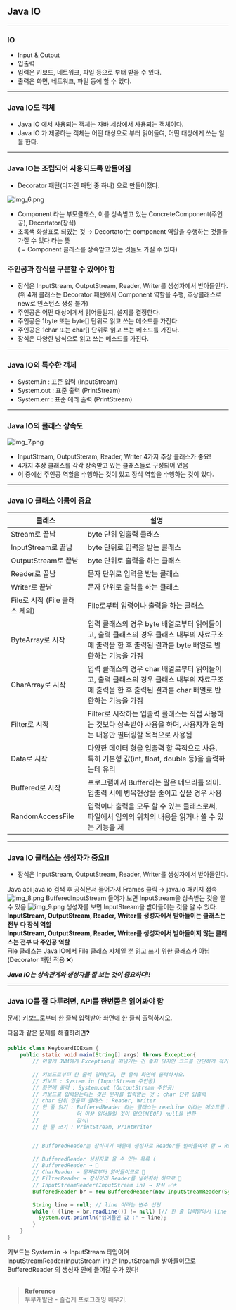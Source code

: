 ## Java IO

---
### IO
* Input & Output
* 입출력
* 임력은 키보드, 네트워크, 파일 등으로 부터 받을 수 있다.
* 출력은 화면, 네트워크, 파일 등에 할 수 있다.

---

### Java IO도 객체
* Java IO 에서 사용되는 객체는 자바 세상에서 사용되는 객체이다.
* Java IO 가 제공하는 객체는 어떤 대상으로 부터 읽어들여, 어떤 대상에게 쓰는 일을 한다.

---
### Java IO는 조립되어 사용되도록 만들어짐
* Decorator 패턴(디자인 패턴 중 하나) 으로 만들어졌다.

![img_6.png](img_6.png)

* Component 라는 부모클래스, 이를 상속받고 있는 ConcreteComponent(주인공), Decortator(장식)
* 초록색 화살표로 되있는 것 → Decortator는 component 역할을 수행하는 것들을 가질 수 있다 라는 뜻 </br>
( = Component 클래스를 상속받고 있는 것들도 가질 수 있다)

### 주인공과 장식을 구분할 수 있어야 함
* 장식은 InputStream, OutputStream, Reader, Writer를 생성자에서 받아들인다.</br>
  (위 4개 클래스는 Decorator 패턴에서 Component 역할을 수행, 추상클래스로 new로 인스턴스 생성 불가)
* 주인공은 어떤 대상에게서 읽어들일지, 쓸지를 결정한다.
* 주인공은 1byte 또는 byte[] 단위로 읽고 쓰는 메소드를 가진다.
* 주인공은 1char 또는 char[] 단위로 읽고 쓰는 메소드를 가진다.
* 장식은 다양한 방식으로 읽고 쓰는 메소드를 가진다.

---

### Java IO의 특수한 객체
* System.in : 표준 입력 (InputStream)
* System.out : 표준 출력 (PrintStream)
* System.err : 표준 에러 출력 (PrintStream)

--- 

### Java IO의 클래스 상속도
![img_7.png](img_7.png)

* InputStream, OutputSteram, Reader, Writer 4가지 추상 클래스가 중요!
* 4가지 추상 클래스를 각각 상속받고 있는 클래스들로 구성되어 있음
* 이 중에선 주인공 역할을 수행하는 것이 있고 장식 역할을 수행하는 것이 있다.

___

### Java IO 클래스 이름이 중요
| 클래스                    | 설명                                                                                         |
|------------------------|--------------------------------------------------------------------------------------------|
| Stream로 끝남             | byte 단위 입출력 클래스                                                                            |
| InputStream로 끝남        | byte 단위로 입력을 받는 클래스                                                                        |
| OutputStream로 끝남       | byte 단위로 출력을 하는 클래스                                                                        |
| Reader로 끝남             | 문자 단위로 입력을 받는 클래스                                                                          |
| Writer로 끝남             | 문자 단위로 출력을 하는 클래스                                                                          |
| File로 시작 (File 클래스 제외) | File로부터 입력이나 출력을 하는 클래스                                                                    |
| ByteArray로 시작          | 입력 클래스의 경우 byte 배열로부터 읽어들이고, 출력 클래스의 경우 클래스 내부의 자료구조에 출력을 한 후 출력된 결과를 byte 배열로 반환하는 기능을 가짐 |
| CharArray로 시작          | 입력 클래스의 경우 char 배열로부터 읽어들이고, 출력 클래스의 경우 클래스 내부의 자료구조에 출력을 한 후 출력된 결과를 char 배열로 반환하는 기능을 가짐 |
| Filter로 시작             | Filter로 시작하는 입출력 클래스는 직접 사용하는 것보다 상속받아 사용을 하며, 사용자가 원하는 내용만 필터링할 목적으로 사용됨                  |
| Data로 시작               | 다양한 데이터 형을 입출력 할 목적으로 사용. 특히 기본형 값(int, float, double 등)을 출력하는데 유리                         |
| Buffered로 시작           | 프로그램에서 Buffer라는 말은 메모리를 의미. 입출력 시에 병목현상을 줄이고 싶을 경우 사용                                      |
| RandomAccessFile       | 입력이나 출력을 모두 할 수 있는 클래스로써, 파일에서 임의의 위치의 내용을 읽거나 쓸 수 있는 기능을 제                                |

---

### Java IO 클래스는 생성자가 중요!!
* 장식은 InputStream, OutputStream, Reader, Writer를 생성자에서 받아들인다.

Java api java.io 검색 후 공식문서 들어가서 Frames 클릭 → java.io 패키지 접속</br>
![img_8.png](img_8.png)
BufferedInputStream 들어가 보면 InputStream을 상속받는 것을 알 수 있음
![img_9.png](img_9.png)
생성자를 보면 InputStream을 받아들이는 것을 알 수 있다.</br>
**InputStream, OutputStream, Reader, Writer를 생성자에서 받아들이는 클래스는 전부 다 장식 역할**</br>
**InputStream, OutputStream, Reader, Writer를 생성자에서 받아들이지 않는 클래스는 전부 다 주인공 역할**</br>
File 클래스는 Java IO에서 File 클래스 자체일 뿐 읽고 쓰기 위한 클래스가 아님 (Decorator 패턴 적용 ❌)

***Java IO는 상속관계와 생성자를 잘 보는 것이 중요하다!!***

---

### Java IO를 잘 다루려면, API를 한번쯤은 읽어봐야 함

문제) 키보드로부터 한 줄씩 입력받아 화면에 한 줄씩 출력하시오.

다음과 같은 문제를 해결하려면❓

```java
public class KeyboardIOExam {
    public static void main(String[] args) throws Exception{
        // 이렇게 JVM에게 Exception을 떠넘기는 건 좋지 않지만 코드를 간단하게 적기 위해 작성 
        
        // 키보드로부터 한 줄씩 입력받고, 한 줄씩 화면에 출력하시오.
        // 키보드 : System.in (InputStream 주인공)
        // 화면에 출력 : System.out (OutputStream 주인공)
        // 키보드로 입력받는다는 것은 문자를 입력받는 것 : char 단위 입출력
        // char 단위 입출력 클래스 : Reader, Writer
        // 한 줄 읽기 : BufferedReader 라는 클래스는 readLine 이라는 메소드를 가지고 있다.
        //            더 이상 읽어들일 것이 없으면(EOF) null을 반환
        //            장식!
        // 한 줄 쓰기 : PrintStream, PrintWriter


        // BufferedReader는 장식이기 때문에 생성자로 Reader를 받아들여야 함 → Reader는 추상클래스라 그냥 받지 못하고 자손클래스를 받아야 함❗️
        
        // BufferedReader 생성자로 올 수 있는 목록 (
        // BufferedReader → 🚫
        // CharReader → 문자로부터 읽어들이므로 🚫
        // FilterReader → 장식이라 Reader를 넣어줘야 하므로 🚫
        // InputStreamReader(InputStream in) → 장식 ✅ㅊ
        BufferedReader br = new BufferedReader(new InputStreamReader(System.in));
        
        String line = null; // line 이라는 변수 선언
        while ( (line = br.readLine()) != null) {// 한 줄 입력받아서 line 변수에 넣어주는데 null이 아닐 때까지 반복하라
          System.out.println("읽어들인 값 :" + line);
        }
    }
}
```
키보드는 System.in → InputStream 타입이며</br>
InputStreamReader(InputStream in) 은 InputStream을 받아들이므로</br>
BufferedReader 의 생성자 안에 들어갈 수가 있다!
<br/><br/>

>**Reference**
><br/>부부개발단 - 즐겁게 프로그래밍 배우기.